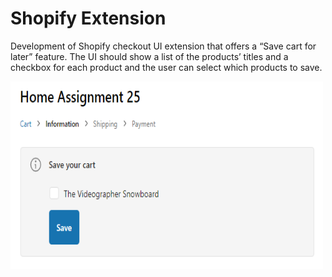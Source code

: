 # Shopify Extension
Development of Shopify checkout UI extension that offers a “Save cart for later” feature. 
The UI should show a list of the products’ titles and a checkbox for each product and the user can select which products to save.

<kbd><img src="/Node-express-template/extensions/checkout-ui/src/images/extensionGithub.PNG" width="500" height="300"></kbd>

